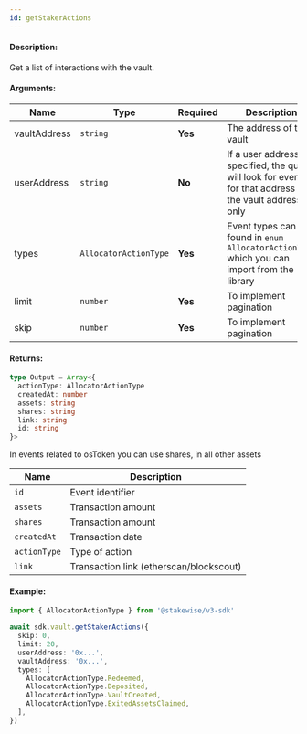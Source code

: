 ```yaml
---
id: getStakerActions
---
```


#### Description:

Get a list of interactions with the vault.

#### Arguments:

| Name         | Type                  | Required | Description                                                                                                |
|--------------|-----------------------|----------|------------------------------------------------------------------------------------------------------------|
| vaultAddress | `string`              | **Yes**  | The address of the vault                                                                                   |
| userAddress  | `string`              | **No**   | If a user address is specified, the query will look for events for that address and the vault address only |
| types        | `AllocatorActionType` | **Yes**  | Event types can be found in `enum AllocatorActionType` which you can import from the library               |
| limit        | `number`              | **Yes**  | To implement pagination                                                                                    |
| skip         | `number`              | **Yes**  | To implement pagination                                                                                    |

#### Returns:

```ts
type Output = Array<{
  actionType: AllocatorActionType
  createdAt: number
  assets: string
  shares: string
  link: string
  id: string
}>
```

In events related to osToken you can use shares, in all other assets

| Name | Description |
|------|-------------|
| `id` | Event identifier |
| `assets` | Transaction amount |
| `shares` | Transaction amount |
| `createdAt` | Transaction date |
| `actionType` | Type of action |
| `link` | Transaction link (etherscan/blockscout) |

#### Example:

```ts
import { AllocatorActionType } from '@stakewise/v3-sdk'

await sdk.vault.getStakerActions({
  skip: 0,
  limit: 20,
  userAddress: '0x...',
  vaultAddress: '0x...',
  types: [
    AllocatorActionType.Redeemed,
    AllocatorActionType.Deposited,
    AllocatorActionType.VaultCreated,
    AllocatorActionType.ExitedAssetsClaimed,
  ],
})
```
